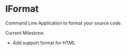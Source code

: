 # IFormat

Command Line Application to format your source code.

Current Milestone:
  - Add support format for HTML
